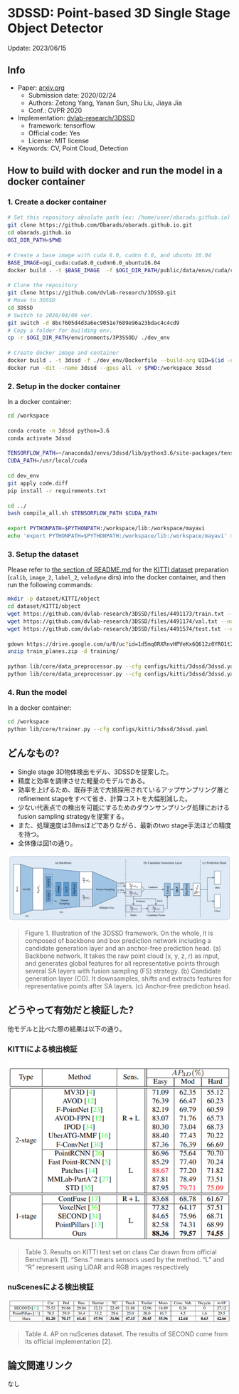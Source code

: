# 3DSSD: Point-based 3D Single Stage Object Detector

Update: 2023/06/15

## Info
- Paper: [arxiv.org](https://arxiv.org/abs/2002.10187)
  - Submission date: 2020/02/24
  - Authors: Zetong Yang, Yanan Sun, Shu Liu, Jiaya Jia
  - Conf.: CVPR 2020
- Implementation: [dvlab-research/3DSSD](https://github.com/dvlab-research/3DSSD)
  - framework: tensorflow
  - Official code: Yes
  - License: MIT license
- Keywords: CV, Point Cloud, Detection

## How to build with docker and run the model in a docker container
### 1. Create a docker container
```bash
# Set this repository absolute path (ex: /home/user/obarads.github.io)
git clone https://github.com/Obarads/obarads.github.io.git
cd obarads.github.io
OGI_DIR_PATH=$PWD

# Create a base image with cuda 8.0, cudnn 6.0, and ubuntu 16.04
BASE_IMAGE=ogi_cuda:cuda8.0_cudnn6.0_ubuntu16.04
docker build . -t $BASE_IMAGE  -f $OGI_DIR_PATH/public/data/envs/cuda/cuda8.0_cudnn6.0_ubuntu16.04/Dockerfile 

# Clone the repository
git clone https://github.com/dvlab-research/3DSSD.git
# Move to 3DSSD
cd 3DSSD
# Switch to 2020/04/09 ver.
git switch -d 8bc7605d4d3a6ec9051e7689e96a23bdac4c4cd9
# Copy a folder for building env.
cp -r $OGI_DIR_PATH/environments/3P3SSOD/ ./dev_env

# Create docker image and container
docker build . -t 3dssd -f ./dev_env/Dockerfile --build-arg UID=$(id -u) --build-arg GID=$(id -g) --build-arg BASE_IMAGE=$BASE_IMAGE
docker run -dit --name 3dssd --gpus all -v $PWD:/workspace 3dssd
```

### 2. Setup in the docker container
In a docker container:
```bash
cd /workspace

conda create -n 3dssd python=3.6
conda activate 3dssd

TENSORFLOW_PATH=~/anaconda3/envs/3dssd/lib/python3.6/site-packages/tensorflow
CUDA_PATH=/usr/local/cuda

cd dev_env
git apply code.diff
pip install -r requirements.txt

cd ../
bash compile_all.sh $TENSORFLOW_PATH $CUDA_PATH

export PYTHONPATH=$PYTHONPATH:/workspace/lib:/workspace/mayavi
echo 'export PYTHONPATH=$PYTHONPATH:/workspace/lib:/workspace/mayavi' >> ~/.bashrc
```

### 3. Setup the dataset
Please refer to [the section of README.md](https://github.com/dvlab-research/3DSSD/tree/8bc7605d4d3a6ec9051e7689e96a23bdac4c4cd9#data-preparation) for the [KITTI dataset](https://www.cvlibs.net/datasets/kitti/eval_object.php?obj_benchmark=3d) preparation (`calib`, `image_2`, `label_2`, `velodyne` dirs) into the docker container, and then run the following commands:
```bash
mkdir -p dataset/KITTI/object
cd dataset/KITTI/object
wget https://github.com/dvlab-research/3DSSD/files/4491173/train.txt --no-check-certificate
wget https://github.com/dvlab-research/3DSSD/files/4491174/val.txt --no-check-certificate
wget https://github.com/dvlab-research/3DSSD/files/4491574/test.txt --no-check-certificate

gdown https://drive.google.com/u/0/uc?id=1d5mq0RXRnvHPVeKx6Q612z0YRO1t2wAp
unzip train_planes.zip -d training/

python lib/core/data_preprocessor.py --cfg configs/kitti/3dssd/3dssd.yaml --split training --img_list train
python lib/core/data_preprocessor.py --cfg configs/kitti/3dssd/3dssd.yaml --split training --img_list val
```

### 4. Run the model
In a docker container:
```bash
cd /workspace
python lib/core/trainer.py --cfg configs/kitti/3dssd/3dssd.yaml
```

## どんなもの?
- Single stage 3D物体検出モデル、3DSSDを提案した。
- 精度と効率を調律させた軽量のモデルである。
- 効率を上げるため、既存手法で大抵採用されているアップサンプリング層とrefinement stageをすべて省き、計算コストを大幅削減した。
- 少ない代表点での検出を可能にするためのダウンサンプリング処理におけるfusion sampling strategyを提案する。
- また、処理速度は38msほどでありながら、最新のtwo stage手法ほどの精度を持つ。
- 全体像は図1の通り。

![fig1](img/3P3SSOD/fig1.png)

> Figure 1. Illustration of the 3DSSD framework. On the whole, it is composed of backbone and box prediction network including a candidate generation layer and an anchor-free prediction head. (a) Backbone network. It takes the raw point cloud (x, y, z, r) as input, and generates global features for all representative points through several SA layers with fusion sampling (FS) strategy. (b) Candidate generation layer (CG). It downsamples, shifts and extracts features for representative points after SA layers. (c) Anchor-free prediction head.


## どうやって有効だと検証した?
他モデルと比べた際の結果は以下の通り。

### KITTIによる検出検証
![tab3](img/3P3SSOD/tab3.png)

> Table 3. Results on KITTI test set on class Car drawn from official Benchmark [1]. “Sens.” means sensors used by the method. “L” and “R” represent using LiDAR and RGB images respectively

### nuScenesによる検出検証
![tab4](img/3P3SSOD/tab4.png)

> Table 4. AP on nuScenes dataset. The results of SECOND come from its official implementation [2].

## 論文関連リンク
なし

